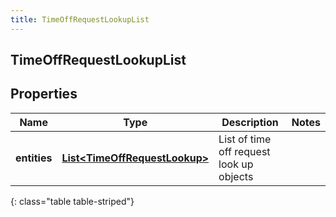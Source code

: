 ```yaml
---
title: TimeOffRequestLookupList
---
```

## TimeOffRequestLookupList


## Properties

| Name | Type | Description | Notes |
| ------------ | ------------- | ------------- | ------------- |
| **entities** | <!----><!---->[**List&lt;TimeOffRequestLookup&gt;**](TimeOffRequestLookup.html)<!----> | List of time off request look up objects |  |
{: class="table table-striped"}



